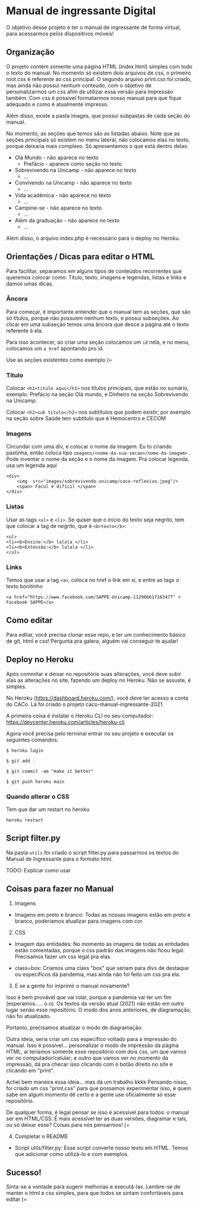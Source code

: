 # Manual de ingressante Digital

O objetivo desse projeto é ter o manual de ingressante de forma virtual, para acessarmos pelos dispositivos móveis!


## Organização
O projeto contém somente uma página HTML (index.html) simples com todo o texto do manual. No momento só existem dois arquivos de css, o primeiro root.css é referente ao css principal. O segundo arquivo print.css foi criado, mas ainda não possui nenhum conteúdo, com o objetivo de personalizarmos um css afim de utilizar essa versão para impressão também. Com css é possível formatarmos nosso manual para que fique adequado e como é atualmente impresso.

Além disso, existe a pasta images, que possui subpastas de cada seção do manual.

No momento, as seções que temos são as listadas abaixo. Note que as seções principais só existem no menu lateral, não colocamos elas no texto, porque deixaria mais complexo. Só apresentamos o que está dentro delas:

* Olá Mundo - não aparece no texto
    * Prefácio - aparece como seção no texto
* Sobrevivendo na Unicamp - não aparece no texto
    * ...
* Convivendo na Unicamp - não aparece no texto
    * ...
* Vida acadêmica - não aparece no texto
    * ...
* Campine-se - não aparece no texto
    * ...
* Além da graduação - não aparece no texto
    * ...

Além disso, o arquivo index.php é necessário para o deploy no Heroku.

## Orientações / Dicas para editar o HTML
Para facilitar, separamos em alguns tipos de conteúdos recorrentes que queremos colocar como: Título, texto, imagens e legendas, listas e links e damos umas dicas.


### Âncora
Para começar, é importante entender que o manual tem as seções, que são só títulos, porque não possuem nenhum texto, e possui subseções. Ao clicar em uma subseção temos uma âncora que desce a página até o texto referente à ela.

Para isso acontecer, ao criar uma seção colocamos um ```id``` nela, e no menu, colocamos um ```a href``` apontando pro id. 

Use as seções existentes como exemplo (=


### Título
Colocar ```<h1>titulo aqui</h1>``` nos títulos principais, que estão no sumário, exemplo: Prefácio na seção Olá mundo, e Dinheiro na seção Sobrevivendo na Unicamp.

Colocar ```<h2>sub titulo</h2>``` nos subtítulos que podem existir, por exemplo na seção sobre Saúde tem subtítulo que é Hemocentro e CECOM


### Imagens
Circundar com uma div, e colocar o nome da imagem. Eu to criando pastinha, então coloca tipo ```imagens/<nome-da-sua-secao>/nome-da-imagem>``` . Pode inventar o nome da seção e o nome da imagem. Pra colocar legenda, usa um <span> legenda aqui </span>

```
<div>
    <img  src="images/sobrevivendo-unicamp/caco-reflexivo.jpeg"/>
    <span> Facul é difícil </span>
</div>
```

### Listas
Usar as tags ```<ul>``` e ```<li>```. Se quiser que o inicio do texto seja negrito, tem que colocar a tag de negrito, que é ```<b>texto</b>```:

```
<ul>
<li><b>Ensino:</b> lalala </li>
<li><b>Extensão:</b> lalala </li>
</ul>
```


### Links
Temos que usar a tag ```<a>```, coloca no href o link em si, e entre as tags o texto bonitinho
```
<a href="https://www.facebook.com/SAPPE-Unicamp-112906617163477" > Facebook SAPPE</a>
```

## Como editar
Para editar, você precisa clonar esse repo, e ter um conhecimento básico de git, html e css! Pergunta pra galera, alguém vai conseguir te ajudar!


## Deploy no Heroku
Após commitar e deixar no repositório suas alterações, você deve subir elas as alterações no site, fazendo um deploy no Heroku. Não se assuste, é simples.

No Heroku (https://dashboard.heroku.com/), você deve ter acesso a conta do CACo. Lá foi criado o projeto caco-manual-ingressante-2021.

A primeira coisa é instalar o Heroku CLI no seu computador: https://devcenter.heroku.com/articles/heroku-cli

Agora você precisa pelo terminal entrar no seu projeto e executar os seguintes comandos:

```$ heroku login```

```$ git add .```

```$ git commit -am "make it better"```

```$ git push heroku main```

### Quando alterar o CSS
Tem que dar um restart no heroku

``` heroku restart ```

## Script filter.py

Na pasta ```utils``` foi criado o script filter.py para passarmos os textos do Manual de Ingressante para o formato html.

TODO: Explicar como usar 

## Coisas para fazer no Manual
1. Imagens
* Imagens em preto e branco: Todas as nossas imagens estão em preto e branco, poderíamos atualizar para imagens com cor

2. CSS
* Imagem das entidades: No momento as imagens de todas as entidades estão comentadas, porque o css padrão das imagens não ficou legal. Precisamos fazer um css legal pra elas.

* class=box: Criamos uma class "box" que seriam para divs de destaque ou específicos da pandemia, mas ainda não foi feito um css pra ela.

3. E se a gente for imprimir o manual novamente?

Isso é bem provável que vai rolar, porque a pandemia vai ter um fim (esperamos..... o.o). Os textos da versão atual (2021) não estão em outro lugar senão esse repositório. O modo dos anos anteriores, de diagramação, não foi atualizado.

Portanto, precisamos atualizar o modo de diagramação.

Outra ideia, seria criar um css específico voltado para a impressão do manual. Isso é possível... personalizar o modo de impressão da página HTML, aí teríamos somente esse repositório com dois css, um que vamos ver no computador/celular; e outro que vamos ver no momento da impressão, dá pra checar isso clicando com o botão direito no site e clicando em "print". 

Achei bem maneira essa ideia... mas dá um trabalho kkkk Pensando nisso, foi criado um css "print.css" para que possamos experimentar isso, e quem sabe em algum momento dê certo e a gente use oficialmente só esse repositório. 

De qualquer forma, é legal pensar se isso é acessível para todos: o manual ser em HTML/CSS. É mais acessível ter as duas versões, diagramar e tals, ou só deixar esse? Coisas para nós pensarmos! (=

4. Completar o README
* Script utils/filter.py: Esse script converte nosso texto em HTML. Temos que adicionar como utilizá-lo e com exemplos.

## Sucesso!
Sinta-se a vontade para sugerir melhorias e executá-las. Lembre-se de manter o html e css simples, para que todos se sintam confortáveis para editar (=




